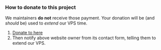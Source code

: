 ### How to donate to this project

We maintainers **do not** receive those payment.
Your donation will be (and _should_ be) used to _extend_ our VPS time.


1. [Donate to here](https://danwin1210.de/)
2. Then notify above website owner from its contact form, telling them to extend our VPS.

